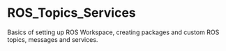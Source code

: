 # ROS_Topics_Services
Basics of setting up ROS Workspace, creating packages and custom ROS topics, messages and services.
